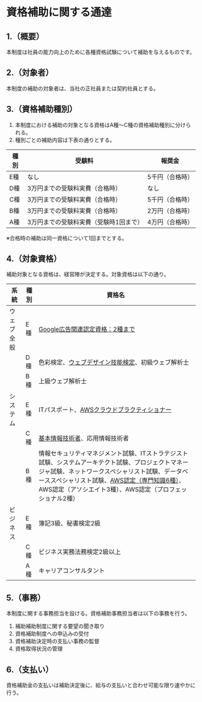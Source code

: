 # 資格補助に関する通達
## 1.（概要）
本制度は社員の能力向上のために各種資格試験について補助を与えるものです。

## 2.（対象者）
本制度の補助の対象者は、当社の正社員または契約社員とする。

## 3.（資格補助種別）
1. 本制度における補助の対象となる資格はA種〜C種の資格補助種別に分けられる。
1. 種別ごとの補助内容は下表の通りとする。

| 種別 | 受験料 | 報奨金 |
| --- | --- | --- |
| E種 | なし | 5千円（合格時） |
| D種 | 3万円までの受験料実費（合格時） | なし |
| C種 | 3万円までの受験料実費（合格時） | 5千円（合格時） |
| B種 | 3万円までの受験料実費（合格時） | 2万円（合格時） |
| A種 | 3万円までの受験料実費（受験時1回まで） | 4万円（合格時） |

※合格時の補助は同一資格について1回までとする。

## 4.（対象資格）
補助対象となる資格は、経営陣が決定する。対象資格は以下の通り。

| 系統 | 種別 | 資格名 |
| --- | --- | --- |
| ウェブ全般 | E種 | [Google広告関連認定資格：2種まで](https://support.google.com/google-ads/answer/9702955?hl=ja&ref_topic=9028737&visit_id=637380884330898888-1394931801&rd=1) |
|  | D種 | 色彩検定、[ウェブデザイン技能検定](https://www.webdesign.gr.jp/)、初級ウェブ解析士 |
| | B種 | 上級ウェブ解析士 |
| システム | E種 | ITパスポート、[AWSクラウドプラクティショナー](https://aws.amazon.com/jp/certification/) |
| | C種 | [基本情報技術者](https://www.jitec.ipa.go.jp/1_11seido/fe.html)、応用情報技術者 |
| | B種 | 情報セキュリティマネジメント試験、ITストラテジスト試験、システムアーキテクト試験、プロジェクトマネージャ試験、ネットワークスペシャリスト試験、データベーススペシャリスト試験、[AWS認定（専門知識6種）](https://aws.amazon.com/jp/certification/)、AWS認定（アソシエイト3種）、AWS認定（プロフェッショナル2種） |
| ビジネス | E種 | 簿記3級、秘書検定2級 |
| | C種 | ビジネス実務法務検定2級以上 |
|| A種 | キャリアコンサルタント |

## 5.（事務）
本制度に関する事務担当を設ける。資格補助事務担当者は以下の事務を行う。

1. 補助補助制度に関する要望の聞き取り
1. 資格補助制度への申込みの受付
1. 資格補助決定時の支払い事務の監督
1. 資格取得状況の管理

## 6.（支払い）
資格補助金の支払いは補助決定後に、給与の支払いと合わせ可能な限り速やかに行う。
